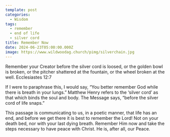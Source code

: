 ```yaml
---
template: post
categories:
  - Wisdom
tags:
  - remember
  - end of life
  - silver cord
title: Remember Now
date: 2024-06-23T05:00:00.000Z
image: https://www.wildwoodag.church/pimg/silverchain.jpg
---
```

Remember your Creator before the silver cord is loosed, or the golden bowl is broken, or the pitcher shattered at the fountain, or the wheel broken at the well. Ecclesiastes 12:7

If I were to paraphrase this, I would say, “You better remember God while there is breath in your lungs.” Matthew Henry refers to the ‘silver cord’ as that which binds the soul and body.  The Message says, “before the silver cord of life snaps.”

This passage is communicating to us, in a poetic manner, that life has an end, and before we get there it is best to remember the Lord! Not on your death bed, nor with your last dying breath. Remember Him now and take the steps necessary to have peace with Christ. He is, after all, our Peace.